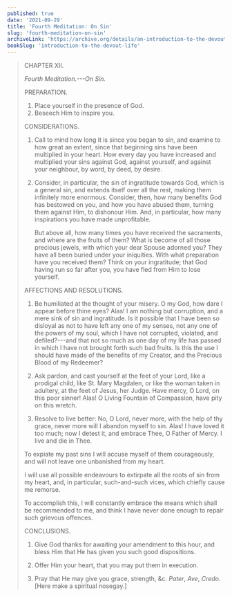 ```yaml
---
published: true
date: '2021-09-29'
title: 'Fourth Meditation: On Sin'
slug: 'fourth-meditation-on-sin'
archiveLink: 'https://archive.org/details/an-introduction-to-the-devout-life/page/23?view=theater'
bookSlug: 'introduction-to-the-devout-life'
---
```


> CHAPTER XII.
>
> *Fourth Meditation.---On Sin.*
>
> PREPARATION.
>
> 1. Place yourself in the presence of God.
> 2. Beseech Him to inspire you.
>
> CONSIDERATIONS.
>
> 1. Call to mind how long it is since you began to sin, and examine to how great an extent, since that beginning sins have been multiplied in your heart. How every day you have increased and multiplied your sins against God, against yourself, and against your neighbour, by word, by deed, by desire.
>
> 2. Consider, in particular, the sin of ingratitude towards God, which is a general sin, and extends itself over all the rest, making them infinitely more enormous. Consider, then, how many benefits God has bestowed on you, and how you have abused them, turning them against Him, to dishonour Him. And, in particular, how many inspirations you have made unprofitable.
>
>    But above all, how many times you have received the sacraments, and where are the fruits of them? What is become of all those precious jewels, with which your dear Spouse adorned you? They have all been buried under your iniquities. With what preparation have you received them? Think on your ingratitude; that God having run so far after you, you have fled from Him to lose yourself.
>
> AFFECTIONS AND RESOLUTIONS.
>
> 1. Be humiliated at the thought of your misery. O my God, how dare I appear before thine eyes? Alas! I am nothing but corruption, and a mere sink of sin and ingratitude. Is it possible that I have been so disloyal as not to have left any one of my senses, not any one of the powers of my soul, which I have not corrupted, violated, and defiled?---and that not so much as one day of my life has passed in which I have not brought forth such bad fruits. Is this the use I should have made of the benefits of my Creator, and the Precious Blood of my Redeemer?
>
> 2. Ask pardon, and cast yourself at the feet of your Lord, like a prodigal child, like St. Mary Magdalen, or like the woman taken in adultery, at the feet of Jesus, her Judge. Have mercy, O Lord, on this poor sinner! Alas! O Living Fountain of Compassion, have pity on this wretch.
>
> 3. Resolve to live better: No, O Lord, never more, with the help of thy grace, never more will I abandon myself to sin. Alas! I have loved it too much; now I detest it, and embrace Thee, O Father of Mercy. I live and die in Thee.
>
> To expiate my past sins I will accuse myself of them courageously, and will not leave one unbanished from my heart.
>
> I will use all possible endeavours to extirpate all the roots of sin from my heart, and, in particular, such-and-such vices, which chiefly cause me remorse.
>
> To accomplish this, I will constantly embrace the means which shall be recommended to me, and think I have never done enough to repair such grievous offences.
>
> CONCLUSIONS.
>
> 1. Give God thanks for awaiting your amendment to this hour, and bless Him that He has given you such good dispositions.
>
> 2. Offer Him your heart, that you may put them ìn execution.
>
> 3. Pray that He may give you grace, strength, &c. *Pater*, *Ave*, *Credo*. [Here make a spiritual nosegay.]